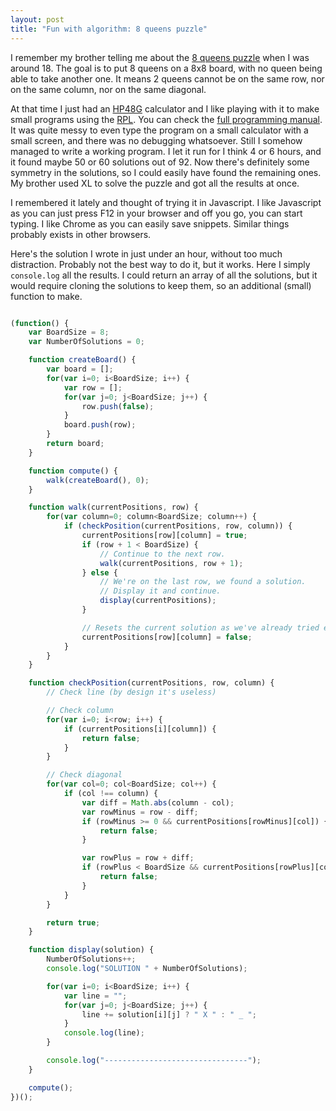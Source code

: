 ```yaml
---
layout: post
title: "Fun with algorithm: 8 queens puzzle"
---
```


I remember my brother telling me about the [8 queens puzzle](https://en.wikipedia.org/wiki/Eight_queens_puzzle) when I was around 18. The goal is to put 8 queens on a 8x8 board, with no queen being able to take another one. It means 2 queens cannot be on the same row, nor on the same column, nor on the same diagonal.

At that time I just had an [HP48G](https://en.wikipedia.org/wiki/HP_48_series) calculator and I like playing with it to make small programs using the [RPL](https://en.wikipedia.org/wiki/RPL_(programming_language)). You can check the [full programming manual](http://www.transnull.com/files/hp48/hp48gaur.pdf). It was quite messy to even type the program on a small calculator with a small screen, and there was no debugging whatsoever. Still I somehow managed to write a working program. I let it run for I think 4 or 6 hours, and it found maybe 50 or 60 solutions out of 92. Now there's definitely some symmetry in the solutions, so I could easily have found the remaining ones. My brother used XL to solve the puzzle and got all the results at once.

I remembered it lately and thought of trying it in Javascript. I like Javascript as you can just press F12 in your browser and off you go, you can start typing. I like Chrome as you can easily save snippets. Similar things probably exists in other browsers.

Here's the solution I wrote in just under an hour, without too much distraction. Probably not the best way to do it, but it works. Here I simply `console.log` all the results. I could return an array of all the solutions, but it would require cloning the solutions to keep them, so an additional (small) function to make.

```javascript

(function() {
    var BoardSize = 8;
    var NumberOfSolutions = 0;

    function createBoard() {
        var board = [];
        for(var i=0; i<BoardSize; i++) {
            var row = [];
            for(var j=0; j<BoardSize; j++) {
                row.push(false);
            }
            board.push(row);
        }
        return board;
    }

    function compute() {
        walk(createBoard(), 0);
    }

    function walk(currentPositions, row) {
        for(var column=0; column<BoardSize; column++) {
            if (checkPosition(currentPositions, row, column)) {
                currentPositions[row][column] = true;
                if (row + 1 < BoardSize) {
                    // Continue to the next row.
                    walk(currentPositions, row + 1);
                } else {
                    // We're on the last row, we found a solution.
                    // Display it and continue.
                    display(currentPositions);
                }

                // Resets the current solution as we've already tried everything afterwards.
                currentPositions[row][column] = false;
            }
        }
    }

    function checkPosition(currentPositions, row, column) {
        // Check line (by design it's useless)

        // Check column
        for(var i=0; i<row; i++) {
            if (currentPositions[i][column]) {
                return false;
            }
        }

        // Check diagonal
        for(var col=0; col<BoardSize; col++) {
            if (col !== column) {
                var diff = Math.abs(column - col);
                var rowMinus = row - diff;
                if (rowMinus >= 0 && currentPositions[rowMinus][col]) {
                    return false;
                }

                var rowPlus = row + diff;
                if (rowPlus < BoardSize && currentPositions[rowPlus][col]) {
                    return false;
                }
            }
        }

        return true;
    }

    function display(solution) {
        NumberOfSolutions++;
        console.log("SOLUTION " + NumberOfSolutions);

        for(var i=0; i<BoardSize; i++) {
            var line = "";
            for(var j=0; j<BoardSize; j++) {
                line += solution[i][j] ? " X " : " _ ";
            }
            console.log(line);
        }

        console.log("--------------------------------");
    }

    compute();
})();

```
